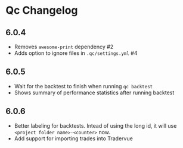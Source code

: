# Qc Changelog 

## 6.0.4

- Removes `awesome-print` dependency #2
- Adds option to ignore files in `.qc/settings.yml` #4

## 6.0.5

- Wait for the backtest to finish when running `qc backtest`
- Shows summary of performance statistics after running backtest

## 6.0.6

- Better labeling for backtests. Intead of using the long id, it will use `<project folder name>-<counter>` now.
- Add support for importing trades into Tradervue







